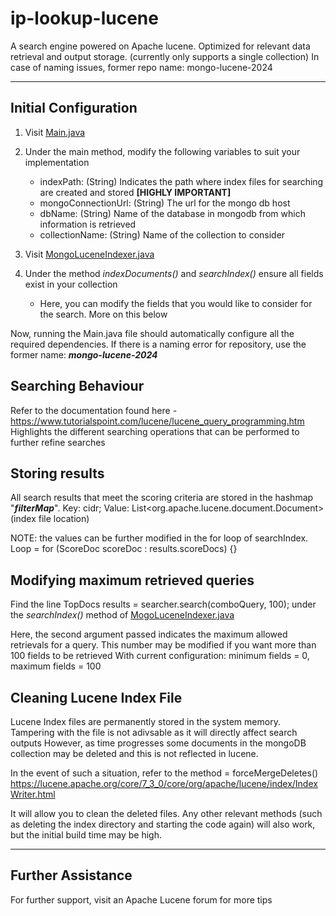 # ip-lookup-lucene
 A search engine powered on Apache lucene. Optimized for relevant data retrieval and output storage. (currently only supports a single collection)
 In case of naming issues, former repo name: mongo-lucene-2024

---

## Initial Configuration
 1. Visit <u>Main.java</u>
 2. Under the main method, modify the following variables to suit your implementation
    - indexPath: (String) Indicates the path where index files for searching are created and stored **[HIGHLY IMPORTANT]**
    - mongoConnectionUrl: (String) The url for the mongo db host
    - dbName: (String) Name of the database in mongodb from which information is retrieved
    - collectionName: (String) Name of the collection to consider
   
 3. Visit <u>MongoLuceneIndexer.java</u>
 4. Under the method *indexDocuments()* and *searchIndex()* ensure all fields exist in your collection
    - Here, you can modify the fields that you would like to consider for the search. More on this below

 Now, running the Main.java file should automatically configure all the required dependencies. If there is a naming error for repository, use the former name: ***mongo-lucene-2024***


## Searching Behaviour
 Refer to the documentation found here - https://www.tutorialspoint.com/lucene/lucene_query_programming.htm
 Highlights the different searching operations that can be performed to further refine searches


## Storing results
 All search results that meet the scoring criteria are stored in the hashmap "***filterMap***". 
 Key: cidr; Value: List<org.apache.lucene.document.Document> (index file location)

 NOTE: the values can be further modified in the for loop of searchIndex. Loop = for (ScoreDoc scoreDoc : results.scoreDocs) {}


## Modifying maximum retrieved queries
 Find the line
     TopDocs results = searcher.search(comboQuery, 100);
 under the *searchIndex()* method of <u>MogoLuceneIndexer.java</u>
 
 Here, the second argument passed indicates the maximum allowed retrievals for a query. This number may be modified if you want more than 100 fields to be retrieved
 With current configuration: minimum fields = 0, maximum fields = 100


## Cleaning Lucene Index File
 Lucene Index files are permanently stored in the system memory. Tampering with the file is not adivsable as it will directly affect search outputs
 However, as time progresses some documents in the mongoDB collection may be deleted and this is not reflected in lucene.
 
 In the event of such a situation, refer to the method = forceMergeDeletes() 
 https://lucene.apache.org/core/7_3_0/core/org/apache/lucene/index/IndexWriter.html
 
 It will allow you to clean the deleted files. Any other relevant methods (such as deleting the index directory and starting the code again) will also work, but the initial build time may be high.

---

## Further Assistance
 For further support, visit an Apache Lucene forum for more tips 
